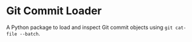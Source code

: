 # Git Commit Loader

A Python package to load and inspect Git commit objects using `git cat-file --batch`.
